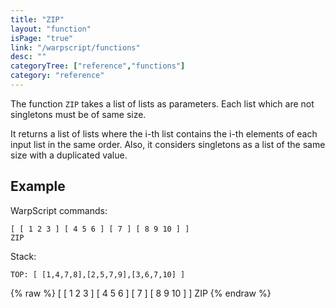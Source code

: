 ```yaml
---
title: "ZIP"
layout: "function"
isPage: "true"
link: "/warpscript/functions"
desc: ""
categoryTree: ["reference","functions"]
category: "reference"
---
```

 

The function `ZIP` takes a list of lists as parameters. Each list which are not singletons must be of same size.

It returns a list of lists where the i-th list contains the i-th elements of each input list in the same order. Also, it considers singletons as a list of the same size with a duplicated value.

## Example ##


WarpScript commands:

    [ [ 1 2 3 ] [ 4 5 6 ] [ 7 ] [ 8 9 10 ] ]
    ZIP

Stack:

    TOP: [ [1,4,7,8],[2,5,7,9],[3,6,7,10] ]

{% raw %}
<warp10-warpscript-widget backend="{{backend}}"  exec-endpoint="{{execEndpoint}}">[ [ 1 2 3 ] [ 4 5 6 ] [ 7 ] [ 8 9 10 ] ]
ZIP
</warp10-warpscript-widget>
{% endraw %}

